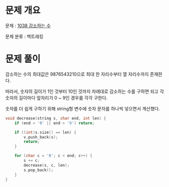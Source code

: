 # 문제 개요

문제 : [1038 감소하는 수](https://www.acmicpc.net/problem/1038)

문제 분류 : 백트래킹

# 문제 풀이

감소하는 수의 최대값은 9876543210으로 최대 한 자리수부터 열 자리수까지 존재한다.

따라서, 숫자의 길이가 1인 것부터 10인 것까지 차례대로 감소하는 수를 구하면 되고 각 숫자의 길이마다 앞자리가 0 ~ 9인 경우를 각각 구한다.

숫자를 더 쉽게 구하기 위해 string형 변수에 숫자 문자를 하나씩 넣으면서 계산했다.

```c++
void decrease(string s, char end, int len) {
	if (end < '0' || end > '9') return;

	if ((int)s.size() == len) {
		v.push_back(s);
		return;
	}

	for (char c = '0'; c < end; c++) {
		s += c;
		decrease(s, c, len);
		s.pop_back();
	}
}
```
